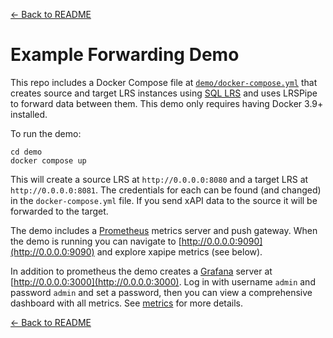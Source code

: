 [<- Back to README](../README.md)

# Example Forwarding Demo

This repo includes a Docker Compose file at [`demo/docker-compose.yml`](demo/docker-compose.yml) that creates source and target LRS instances using [SQL LRS](https://github.com/yetanalytics/lrsql) and uses LRSPipe to forward data between them. This demo only requires having Docker 3.9+ installed.

To run the demo:

``` shell
cd demo
docker compose up
```

This will create a source LRS at `http://0.0.0.0:8080` and a target LRS at `http://0.0.0.0:8081`. The credentials for each can be found (and changed) in the `docker-compose.yml` file. If you send xAPI data to the source it will be forwarded to the target.

The demo includes a [Prometheus](https://prometheus.io/) metrics server and push gateway. When the demo is running you can navigate to [http://0.0.0.0:9090](http://0.0.0.0:9090) and explore xapipe metrics (see below).

In addition to prometheus the demo creates a [Grafana](https://github.com/grafana/grafana) server at [http://0.0.0.0:3000](http://0.0.0.0:3000). Log in with username `admin` and password `admin` and set a password, then you can view a comprehensive dashboard with all metrics. See [metrics](metrics.md) for more details.

[<- Back to README](../README.md)
